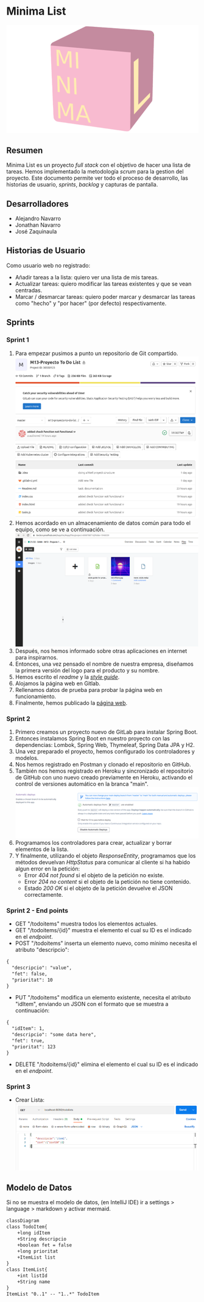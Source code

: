 # Minima List

![task1](img/minimalistLogo.png)

## Resumen

Minima List es un proyecto *full stack* con el objetivo de hacer una lista de tareas.
Hemos implementado la metodología *scrum* para la gestion del proyecto.
Este documento permite ver todo el proceso de desarrollo, las historias de usuario, *sprints*, *backlog* y capturas de pantalla.

## Desarrolladores

- Alejandro Navarro
- Jonathan Navarro
- José Zaquinaula

## Historias de Usuario

Como usuario web no registrado:
- Añadir tareas a la lista: quiero ver una lista de mis tareas.
- Actualizar tareas: quiero modificar las tareas existentes y que se vean centradas.
- Marcar / desmarcar tareas: quiero poder marcar y desmarcar las tareas como "hecho" y "por hacer" (por defecto) respectivamente.

## Sprints

### Sprint 1

1. Para empezar pusimos a punto un repositorio de Git compartido.
![task6](img/gitlab.png)
2. Hemos acordado en un almacenamiento de datos común para todo el equipo, como se ve a continuación.
![task1](img/proofhubFiles.png)
3. Después, nos hemos informado sobre otras aplicaciones en internet para inspirarnos.
4. Entonces, una vez pensado el nombre de nuestra empresa, diseñamos la primera versión del logo para el producto y su nombre.
5. Hemos escrito el *readme* y la *[style guide](https://itecbcn.proofhub.com/go?rpEkAwb)*.
6. Alojamos la página web en Gitlab.
7. Rellenamos datos de prueba para probar la página web en funcionamiento.
8. Finalmente, hemos publicado la [página web](https://josezaq.gitlab.io/m13-proyecto-to-do-list/).


### Sprint 2

1. Primero creamos un proyecto nuevo de GitLab para instalar Spring Boot.
2. Entonces instalamos Spring Boot en nuestro proyecto con las dependencias: Lombok, Spring Web, Thymeleaf, Spring Data JPA y H2.
3. Una vez preparado el proyecto, hemos configurado los controladores y modelos.
4. Nos hemos registrado en Postman y clonado el repositorio en GitHub.
5. También nos hemos registrado en Heroku y sincronizado el repositorio de GitHub con uno nuevo creado previamente en Heroku, activando el control de versiones automático en la branca "main".
![task1](img/syncDeployment.png)
6. Programamos los controladores para crear, actualizar y borrar elementos de la lista.
7. Y finalmente, utilizando el objeto *ResponseEntity*, programamos que los métodos devuelvan *HttpStatus* para comunicar al cliente si ha habido algun error en la petición:
    - Error *404 not found* si el objeto de la petición no existe.
    - Error *204 no content* si el objeto de la petición no tiene contenido.
    - Estado *200 OK* si el objeto de la petición devuelve el JSON correctamente.

### Sprint 2 - End points

- GET "/todoitems" muestra todos los elementos actuales.
- GET "/todoitems/{id}" muestra el elemento el cual su ID es el indicado en el *endpoint*.
- POST "/todoitems" inserta un elemento nuevo, como mínimo necesita el atributo "descripcio":

```
{
  "descripcio": "value",
  "fet": false,
  "prioritat": 10
}
```

- PUT "/todoitems" modifica un elemento existente, necesita el atributo "idItem", enviando un JSON con el formato que se muestra a continuación:

```
{
  "idItem": 1,
  "descripcio": "some data here",
  "fet": true,
  "prioritat": 123
}
```

- DELETE "/todoitems/{id}" elimina el elemento el cual su ID es el indicado en el *endpoint*.

###  Sprint 3

- Crear Lista:
![como crear un item relacionado con una lista](img/agregarUnItemRelationship.png)

## Modelo de Datos

Si no se muestra el modelo de datos, (en IntelliJ IDE) ir a settings > language > markdown y activar mermaid.

```mermaid
classDiagram
class TodoItem{
    +long idItem
    +String descripcio
    +boolean fet = false
    +long prioritat
    +ItemList list
}
class ItemList{
    +int listId
    +String name
}
ItemList "0..1" -- "1..*" TodoItem  
```
